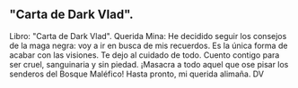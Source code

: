 ## "Carta de Dark Vlad".
Libro: "Carta de Dark Vlad".
Querida Mina:
He decidido seguir los consejos de la maga negra: voy a ir en busca de mis recuerdos. Es la única forma de acabar con las visiones.
Te dejo al cuidado de todo. Cuento contigo para ser cruel, sanguinaria y sin piedad. ¡Masacra a todo aquel que ose pisar los senderos del Bosque Maléfico!
Hasta pronto, mi querida alimaña.
DV